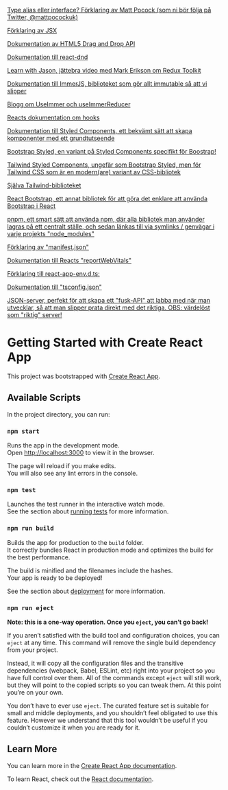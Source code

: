 [Type alias eller interface? Förklaring av Matt Pocock (som ni bör följa på Twitter, @mattpocockuk)](https://www.youtube.com/watch?v=zM9UPcIyyhQ)

[Förklaring av JSX](https://reactjs.org/docs/introducing-jsx.html)

[Dokumentation av HTML5 Drag and Drop API](https://developer.mozilla.org/en-US/docs/Web/API/HTML_Drag_and_Drop_API)

[Dokumentation till react-dnd](https://react-dnd.github.io/react-dnd/docs/api/use-drag)

[Learn with Jason, jättebra video med Mark Erikson om Redux Toolkit](https://www.learnwithjason.dev/let-s-learn-modern-redux)

[Dokumentation till ImmerJS, biblioteket som gör allt immutable så att vi slipper](https://immerjs.github.io/immer/)

[Blogg om UseImmer och useImmerReducer](https://vhudyma-blog.eu/react-hooks-useimmer-and-useimmerreducer)

[Reacts dokumentation om hooks](https://reactjs.org/docs/hooks-reference.html)

[Dokumentation till Styled Components, ett bekvämt sätt att skapa komponenter med ett grundtutseende](https://styled-components.com/docs/api)

[Bootstrap Styled, en variant på Styled Components specifikt för Boostrap!](https://bootstrap-styled.github.io/bootstrap-styled/)

[Tailwind Styled Components, ungefär som Bootstrap Styled, men för Tailwind CSS som är en modern(are) variant av CSS-bibliotek](https://www.npmjs.com/package/tailwind-styled-components)

[Själva Tailwind-biblioteket](https://tailwindcss.com)

[React Bootstrap, ett annat bibliotek för att göra det enklare att använda Bootstrap i React](https://react-bootstrap.github.io)

[pnpm, ett smart sätt att använda npm, där alla bibliotek man använder lagras på ett centralt ställe, och sedan länkas till via symlinks / genvägar i varje projekts "node_modules"](https://pnpm.io)

[Förklaring av "manifest.json"](https://developer.mozilla.org/en-US/docs/Web/Manifest)

[Dokumentation till Reacts "reportWebVitals"](https://create-react-app.dev/docs/measuring-performance/)

[Förklaring till react-app-env.d.ts:](https://www.typescriptlang.org/docs/handbook/triple-slash-directives.html#-reference-types-)

[Dokumentation till "tsconfig.json"](https://www.typescriptlang.org/tsconfig)

[JSON-server, perfekt för att skapa ett "fusk-API" att labba med när man utvecklar, så att man slipper prata direkt med det riktiga. OBS: värdelöst som "riktig" server!](https://github.com/typicode/json-server)

# Getting Started with Create React App

This project was bootstrapped with [Create React App](https://github.com/facebook/create-react-app).

## Available Scripts

In the project directory, you can run:

### `npm start`

Runs the app in the development mode.\
Open [http://localhost:3000](http://localhost:3000) to view it in the browser.

The page will reload if you make edits.\
You will also see any lint errors in the console.

### `npm test`

Launches the test runner in the interactive watch mode.\
See the section about [running tests](https://facebook.github.io/create-react-app/docs/running-tests) for more information.

### `npm run build`

Builds the app for production to the `build` folder.\
It correctly bundles React in production mode and optimizes the build for the best performance.

The build is minified and the filenames include the hashes.\
Your app is ready to be deployed!

See the section about [deployment](https://facebook.github.io/create-react-app/docs/deployment) for more information.

### `npm run eject`

**Note: this is a one-way operation. Once you `eject`, you can’t go back!**

If you aren’t satisfied with the build tool and configuration choices, you can `eject` at any time. This command will remove the single build dependency from your project.

Instead, it will copy all the configuration files and the transitive dependencies (webpack, Babel, ESLint, etc) right into your project so you have full control over them. All of the commands except `eject` will still work, but they will point to the copied scripts so you can tweak them. At this point you’re on your own.

You don’t have to ever use `eject`. The curated feature set is suitable for small and middle deployments, and you shouldn’t feel obligated to use this feature. However we understand that this tool wouldn’t be useful if you couldn’t customize it when you are ready for it.

## Learn More

You can learn more in the [Create React App documentation](https://facebook.github.io/create-react-app/docs/getting-started).

To learn React, check out the [React documentation](https://reactjs.org/).
